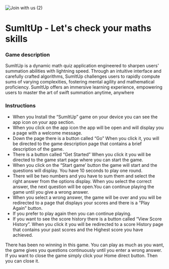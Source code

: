 ![Join with us (2)](https://github.com/Ishara184/SumItUp/assets/156680354/5fd17268-8917-4696-892e-44c39c3894cb)


# SumItUp - Let's check your maths skills

<h3>Game description</h3>
<p>SumItUp is a dynamic math quiz application engineered to sharpen users' summation abilities with lightning speed. Through an intuitive interface and carefully crafted algorithms, SumItUp challenges users to rapidly compute sums of varying complexities, fostering mental agility and mathematical proficiency. SumItUp offers an immersive learning experience, empowering users to master the art of swift summation anytime, anywhere</p>

<h3>Instructions</h3>
<ul>
  <li>When you Install the “SumItUp” game on your device you can see the app icon on your app section. </li>
  <li>When you click on the app icon the app will be open and will display you a page with a welcome message. </li>
  <li>Down the page there is a button called “Go” When you click it, you will be directed to the game description page that contains a brief description of the game. </li>
  <li>There is a button called “Get Started” When you click it you will be directed to the game start page where you can start the game. 
  <li>When you click on the “Start game’ button the game will start and the questions will display. You have 10 seconds to play one round. </li>
  <li>There will be two numbers and you have to sum them and select the right answer from the options display. When you select the correct answer, the next question will be open.You can continue playing the game until you give a wrong answer. </li>
  <li>When you select a wrong answer, the game will be over and you will be redirected to a page that displays your scores and there is a “Play Again” button. </li>
  <li>If you prefer to play again then you can continue playing. </li>
  <li>If you want to see the score history there is a button called “View Score History”. When you click it you will be redirected to a score History page that contains your past scores and the Highest score you have achieved. </li>
</ul>
<p>There has been no winning in this game. You can play as much as you want, the game gives you questions continuously until you enter a wrong answer. If you want to close the game simply click your Home direct button. Then you can close it.</p>
